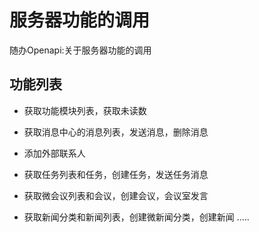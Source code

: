 ﻿服务器功能的调用
=====


随办Openapi:关于服务器功能的调用


功能列表
--------

  
* 获取功能模块列表，获取未读数
* 获取消息中心的消息列表，发送消息，删除消息

* 添加外部联系人

* 获取任务列表和任务，创建任务，发送任务消息
* 获取微会议列表和会议，创建会议，会议室发言
* 获取新闻分类和新闻列表，创建微新闻分类，创建新闻
.....

